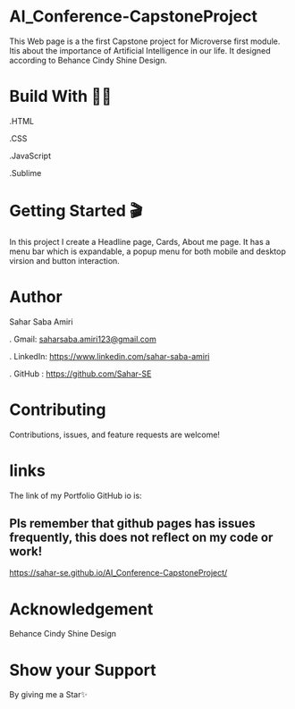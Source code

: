 # AI_Conference-CapstoneProject
  This Web page is a the first Capstone project for Microverse first module. Itis about the importance of Artificial Intelligence in our life. It designed according to Behance Cindy Shine Design.

# Build With 👩‍🔧
.HTML

.CSS

.JavaScript

.Sublime

# Getting Started 🎬
In this project I create a Headline page, Cards, About me page. It has a menu bar which is expandable, a popup menu for both mobile and desktop virsion and button interaction.

# Author
Sahar Saba Amiri

. Gmail: saharsaba.amiri123@gmail.com

. LinkedIn: https://www.linkedin.com/sahar-saba-amiri

. GitHub : https://github.com/Sahar-SE

# Contributing
Contributions, issues, and feature requests are welcome!

# links
The link of my Portfolio GitHub io is: 
## Pls remember that github pages has issues frequently, this does not reflect on my code or work!
 https://sahar-se.github.io/AI_Conference-CapstoneProject/
 
 # Acknowledgement
 Behance Cindy Shine Design

# Show your Support
By giving me a Star✨
